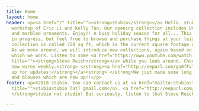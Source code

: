 ```yaml
---
title: Home
layout: home
header: <p><a href="/" title=""><strong>stubio</strong></a> Hello. stubio is the collaborative
  workshop of Eric Li and Kelly Tan. Our opening collection includes Unique Clothes
  and marbled ornaments. Enjoy!! A busy holiday season for all... This site is a work
  in progress, but feel free to browse and purchase things at your leisure. Our first
  collection is called 750 sq ft, which is the current square footage of our apartment.
  As we move around, we will introduce new collections, again based on the area in
  which we work. Listen to some <a href="https://www.youtube.com/watch?v=ZXJWO2FQ16c"
  title=""><strong>Steve Reich</strong></a> while you look around. Check back for
  new wares weekly.<strong> </strong><a href="http://eepurl.com/ga0fFv" title=""><strong>Sign
  up for updates!</strong></a><strong> </strong>We just made some long sleeve shirts
  and blouses which are now up!!</p>
footer: <p>©2018 stubio. You can contact us at <a href="mailto:stubiostubio@gmail.com"
  title="">stubiostubio [at] gmail.com</a>. <a href="http://eepurl.com/ga0fFv" title=""><strong>Subscribe.</strong></a><strong>
  </strong>stubio not studio! But seriously, listen to that Steve Reich piece. </p>

---
```

